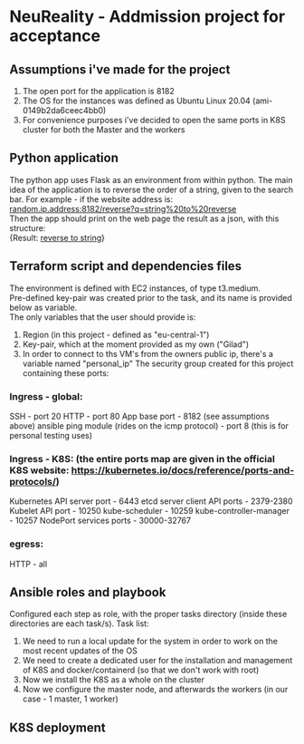 # NeuReality - Addmission project for acceptance

## Assumptions i've made for the project
1. The open port for the application is 8182<br/>
2. The OS for the instances was defined as Ubuntu Linux 20.04 (ami-0149b2da6ceec4bb0)
3. For convenience purposes i've decided to open the same ports in K8S cluster for both the Master and the workers 

## Python application
The python app uses Flask as an environment from within python.
The main idea of the application is to reverse the order of a string, given to the search bar.
For example - if the website address is:  
<ins>random.ip.address:8182/reverse?q=string%20to%20reverse</ins><br/>Then the app should print on the web page the result as a json, with this structure:  
{Result: <ins>reverse to string</ins>}

## Terraform script and dependencies files
The environment is defined with EC2 instances, of type t3.medium.<br/>
Pre-defined key-pair was created prior to the task, and its name is provided below as variable. <br/>
The only variables that the user should provide is: <br/>
1. Region (in this project - defined as "eu-central-1")<br/>
2. Key-pair, which at the moment provided as my own ("Gilad")
3. In order to connect to ths VM's from the owners public ip, there's a variable named "personal_ip"
The security group created for this project containing these ports: <br/>

### Ingress - global:
SSH - port 20
HTTP - port 80
App base port - 8182 (see assumptions above)
ansible ping module (rides on the icmp protocol) - port 8 (this is for personal testing uses)
### Ingress - K8S: (the entire ports map are given in the official K8S website: https://kubernetes.io/docs/reference/ports-and-protocols/)
Kubernetes API server port - 6443
etcd server client API ports - 2379-2380
Kubelet API port - 10250
kube-scheduler - 10259
kube-controller-manager - 10257
NodePort services ports - 30000-32767
### egress:
HTTP - all

## Ansible roles and playbook
Configured each step as role, with the proper tasks directory (inside these directories are each task/s). Task list:<br/>
1. We need to run a local update for the system in order to work on the most recent updates of the OS<br/>
2. We need to create a dedicated user for the installation and management of K8S and docker/containerd (so that we don't work with root)
3. Now we install the K8S as a whole on the cluster
4. Now we configure the master node, and afterwards the workers (in our case - 1 master, 1 worker)

## K8S deployment



